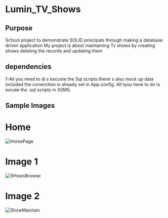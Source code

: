 # Lumin_TV_Shows

## Purpose
School project to demonstrate SOLID principals through making a  database driven application
My project is about maintaining Tv shows by creating shows deleting the records and updating them

## dependencies
1-All you need to di s excuste the Sql scripts therei s also mock up data included
the conenction is already set in App.config. All tyou have to do is excute the .sql scripts in SSMS.

## Sample Images

# Home 

![HomePage](https://user-images.githubusercontent.com/53438581/102015483-50e86a00-3d32-11eb-9be4-d27e71949703.PNG)

# Image 1
![SHowsBrowse](https://user-images.githubusercontent.com/53438581/102015496-5d6cc280-3d32-11eb-9d79-04f81a006da1.PNG)

# Image 2
![ShowMaintain](https://user-images.githubusercontent.com/53438581/102015492-59d93b80-3d32-11eb-9a97-67c64f4bf7b5.PNG)




